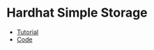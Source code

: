 # Hardhat Simple Storage
* [Tutorial](https://github.com/smartcontractkit/full-blockchain-solidity-course-js#lesson-6-hardhat-simple-storage)
* [Code](https://github.com/PatrickAlphaC/hardhat-simple-storage-fcc)

